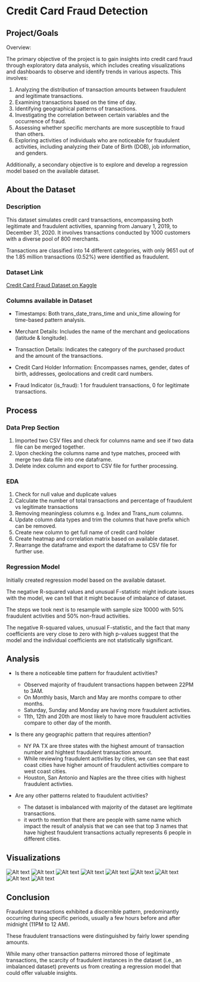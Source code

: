 # Credit Card Fraud Detection

## Project/Goals
Overview:

The primary objective of the project is to gain insights into credit card fraud through exploratory data analysis, which includes creating visualizations and dashboards to observe and identify trends in various aspects. This involves:

1. Analyzing the distribution of transaction amounts between fraudulent and legitimate transactions.
2. Examining transactions based on the time of day.
3. Identifying geographical patterns of transactions.
4. Investigating the correlation between certain variables and the occurrence of fraud.
5. Assessing whether specific merchants are more susceptible to fraud than others.
6. Exploring activities of individuals who are noticeable for fraudulent activities, including analyzing their Date of Birth (DOB), job information, and genders.

Additionally, a secondary objective is to explore and develop a regression model based on the available dataset.

## About the Dataset
### Description

This dataset simulates credit card transactions, encompassing both legitimate and fraudulent activities, spanning from January 1, 2019, to December 31, 2020. It involves transactions conducted by 1000 customers with a diverse pool of 800 merchants.

Transactions are classified into 14 different categories, with only 9651 out of the 1.85 million transactions (0.52%) were identified as fraudulent.

### Dataset Link

[Credit Card Fraud Dataset on Kaggle](https://www.kaggle.com/datasets/kartik2112/fraud-detection)

### Columns available in Dataset

- Timestamps: Both trans_date_trans_time and unix_time allowing for time-based pattern analysis.

- Merchant Details: Includes the name of the merchant and geolocations (latitude & longitude).

- Transaction Details: Indicates the category of the purchased product and the amount of the transactions.

- Credit Card Holder Information: Encompasses names, gender, dates of birth, addresses, geolocations and credit card numbers.

- Fraud Indicator (is_fraud): 1 for fraudulent transactions, 0 for legitimate transactions.

## Process
### Data Prep Section

1. Imported two CSV files and check for columns name and see if two data file can be merged together.
2. Upon checking the columns name and type matches, proceed with merge two data file into one dataframe.
3. Delete index column and export to CSV file for further processing.

### EDA

1. Check for null value and duplicate values
2. Calculate the number of total transactions and percentage of fraudulent vs legitimate transactions
3. Removing meaningless columns e.g. Index and Trans_num columns.
4. Update column data types and trim the columns that have prefix which can be removed.
5. Create new column to get full name of credit card holder
6. Create heatmap and correlation matrix based on available dataset.
7. Rearrange the dataframe and export the dataframe to CSV file for further use.

### Regression Model

Initially created regression model based on the available dataset.

The negative R-squared values and unusual F-statistic might indicate issues with the model, we can tell that it might because of imbalance of dataset.

The steps we took next is to resample with sample size 10000 with 50% fraudulent activities and 50% non-fraud activities.

The negative R-squared values, unusual F-statistic, and the fact that many coefficients are very close to zero with high p-values suggest that the model and the individual coefficients are not statistically significant. 

## Analysis
- Is there a noticeable time pattern for fraudulent activities?
    - Observed majority of fraudulent transactions happen between 22PM to 3AM.
    - On Monthly basis, March and May are months compare to other months.
    - Saturday, Sunday and Monday are having more fraudulent activties.
    - 11th, 12th and 20th are most likely to have more fraudulent activities compare to other day of the month.

- Is there any geographic pattern that requires attention?
    - NY PA TX are three states with the highest amount of transaction number and hightest fraudulent transaction amount.
    - While reviewing fraudulent activities by cities, we can see that east coast cities have higher amount of fraudulent activities compare to west coast cities.
    - Houston, San Antonio and Naples are the three cities with highest fraudulent activties.

- Are any other patterns related to fraudulent activities?
    - The dataset is imbalanced with majority of the dataset are legitimate transactions.
    - it worth to mention that there are people with same name which impact the result of analysis that we can see that top 3 names that have highest fraudulent transactions actually represents 6 people in different cities.


## Visualizations
![Alt text](EDA.png)
![Alt text](<EDA Heatmap Spearman.png>)
![Alt text](<Fraud Transaction Categories.png>) ![Alt text](<JobTop Fraudulent IndividualGender.png>) ![Alt text](<Map - Fraud by CityState.png>) ![Alt text](<Map - Fraud transactions.png>) ![Alt text](<Merchant Top 15.png>) ![Alt text](<Time Pattern of Fraud.png>)
![Alt text](<Individuals Info.png>)

## Conclusion

Fraudulent transactions exhibited a discernible pattern, predominantly occurring during specific periods, usually a few hours before and after midnight (11PM to 12 AM). 

These fraudulent transactions were distinguished by fairly lower spending amounts. 

While many other transaction patterns mirrored those of legitimate transactions, the scarcity of fraudulent instances in the dataset (i.e., an imbalanced dataset) prevents us from creating a regression model that could offer valuable insights.

